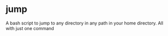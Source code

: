 # jump
A bash script to jump to any directory in any path in your home directory. All with just one command

